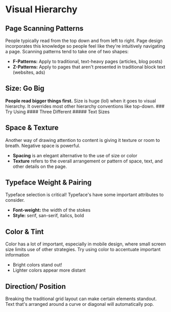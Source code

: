 # Visual Hierarchy

## Page Scanning Patterns
People typically read from the top down and from left to right. Page design incorporates this knowledge so people feel like they're intuitively navigating a page. Scanning patterns tend to take one of two shapes:
- **F-Patterns:** Apply to traditional, text-heavy pages (articles, blog posts)
- **Z-Patterns:** Apply to pages that aren't presented in traditional block text (websites, ads)

## Size: Go Big
**People read bigger things first.** Size is huge (lol) when it goes to visual hierarchy. It overrides most other hierarchy conventions like top-down.
    ### Try Using
    #### Three Different
    ##### Text Sizes

## Space & Texture
Another way of drawing attention to content is giving it texture or room to breath. Negative space is powerful.
- **Spacing** is an elegant alternative to the use of size or color  
- **Texture** refers to the overall arrangement or pattern of space, text, and other details on the page.

## Typeface Weight & Pairing
Typeface selection is critical! Typeface's have some important attributes to consider.
- **Font-weight:** the width of the stokes
- **Style:** serif, san-serif, italics, bold

## Color & Tint
Color has a lot of important, especially in mobile design, where small screen size limits use of other strategies. Try using color to accentuate important information
- Bright colors stand out!
- Lighter colors appear more distant

## Direction/ Position
Breaking the traditional grid layout can make certain elements standout. Text that's arranged around a curve or diagonal will automatically pop.
